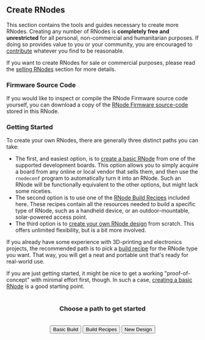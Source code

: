 [title]: <> (Replicate)
## Create RNodes
This section contains the tools and guides necessary to create more RNodes. Creating any number of RNodes is **completely free and unrestricted** for all personal, non-commercial and humanitarian purposes. If doing so provides value to you or your community, you are encouraged to [contribute](./contribute.html) whatever you find to be reasonable.

If you want to create RNodes for sale or commercial purposes, please read the [selling RNodes]({ASSET_PATH}sell_rnodes.html) section for more details.

### Firmware Source Code
If you would like to inspect or compile the RNode Firmware source code yourself, you can download a copy of the [RNode Firmware source-code]({ASSET_PATH}pkg/rnode_firmware.zip) stored in this RNode.

### Getting Started
To create your own RNodes, there are generally three distinct paths you can take:

- The first, and easiest option, is to [create a basic RNode]({ASSET_PATH}guides/install_firmware.html) from one of the supported development boards. This option allows you to simply acquire a board from any online or local vendor that sells them, and then use the `rnodeconf` program to automatically turn it into an RNode. Such an RNode will be functionally equivalent to the other options, but might lack some niceties.
- The second option is to use one of the [RNode Build Recipes]({ASSET_PATH}recipes.html) included here. These recipes contain all the resources needed to build a specific type of RNode, such as a handheld device, or an outdoor-mountable, solar-powered access point.
- The third option is to [create your own RNode design]({ASSET_PATH}guides/make_rnodes.html) from scratch. This offers unlimited flexibility, but is a bit more involved.

If you already have some experience with 3D-printing and electronics projects, the recommended path is to pick a [build recipe]({ASSET_PATH}recipes.html) for the RNode type you want. That way, you will get a neat and portable unit that's ready for real-world use.

If you are just getting started, it might be nice to get a working "proof-of-concept" with minimal effort first, though. In such a case, [creating a basic RNode]({ASSET_PATH}guides/install_firmware.html) is a good starting point.
<br/><br/>
<center>
<h3>Choose a path to get started</h3>
<br/>
<a href="{ASSET_PATH}guides/install_firmware.html"><button type="button" id="task-rns">Basic Build</button></a>
<a href="{ASSET_PATH}recipes.html"><button type="button" id="task-rns">Build Recipes</button></a>
<a href="{ASSET_PATH}guides/make_rnodes.html"><button type="button" id="task-rns">New Design</button></a>
</center>
